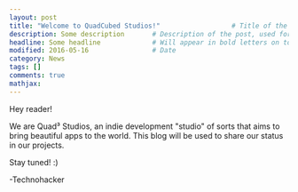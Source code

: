 ```yaml
---
layout: post
title: "Welcome to QuadCubed Studios!"					# Title of the post
description: Some description		# Description of the post, used for Facebook Opengraph & Twitter
headline: Some headline				# Will appear in bold letters on top of the post
modified: 2016-05-16				# Date
category: News
tags: []
comments: true
mathjax:
---
```

Hey reader!

We are Quad³ Studios, an indie development "studio" of sorts that aims to bring beautiful apps to the world.
This blog will be used to share our status in our projects.

Stay tuned! :)

-Technohacker
